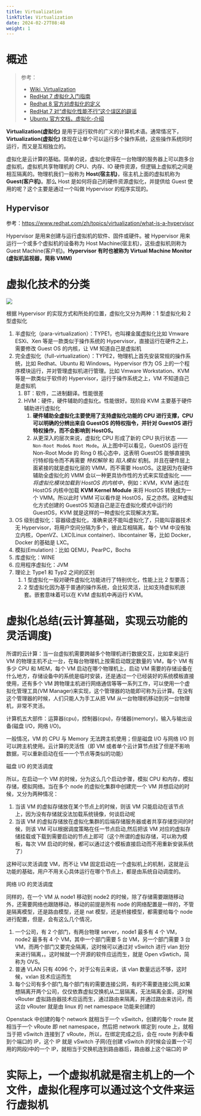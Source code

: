 ```yaml
---
title: Virtualization
linkTitle: Virtualization
date: 2024-02-27T08:48
weight: 1
---
```


# 概述

> 参考：
>
> - [Wiki, Virtualization](https://en.wikipedia.org/wiki/Virtualization)
> - [RedHat 7 虚拟化入门指南](https://access.redhat.com/documentation/en-us/red_hat_enterprise_linux/7/html/virtualization_getting_started_guide/index)
> - [Redhat 8 官方对虚拟化的定义](https://access.redhat.com/documentation/en-us/red_hat_enterprise_linux/8/html/configuring_and_managing_virtualization/virtualization-in-rhel-8-an-overview_configuring-and-managing-virtualization#what-is-virtualization-in-rhel-8-virt-overview)
> - [RedHat 7 对“虚拟化性能不行”这个误区的辟谣](https://access.redhat.com/documentation/en-us/red_hat_enterprise_linux/7/html/virtualization_getting_started_guide/index)
> - [Ubuntu 官方文档，虚拟化-介绍](https://ubuntu.com/server/docs/virtualization-introduction)

**Virtualization(虚拟化)** 是用于运行软件的广义的计算机术语。通常情况下，**Virtualization(虚拟化)** 体现在让单个可以运行多个操作系统，这些操作系统同时运行，而又是互相独立的。

虚拟化是云计算的基础。简单的说，虚拟化使得在一台物理的服务器上可以跑多台虚拟机，虚拟机共享物理机的 CPU、内存、IO 硬件资源，但逻辑上虚拟机之间是相互隔离的。物理机我们一般称为 **Host(宿主机)**，宿主机上面的虚拟机称为 **Guest(客户机)**。那么 Host 是如何将自己的硬件资源虚拟化，并提供给 Guest 使用的呢？这个主要是通过一个叫做 Hypervisor 的程序实现的。

## Hypervisor

参考：<https://www.redhat.com/zh/topics/virtualization/what-is-a-hypervisor>

Hypervisor 是用来创建与运行虚拟机的软件、固件或硬件。被 Hypervisor 用来运行一个或多个虚拟机的设备称为 Host Machine(宿主机)，这些虚拟机则称为 Guest Machine(客户机)。**Hypervisor 有时也被称为 Virtual Machine Monitor (虚拟机监视器，简称 VMM)**

# 虚拟化技术的分类

![](https://notes-learning.oss-cn-beijing.aliyuncs.com/ihdpea/1616124416735-5e89f29f-21cd-4fed-af5e-194227de3048.png)

根据 Hypervisor 的实现方式和所处的位置，虚拟化又分为两种：1 型虚拟化和 2 型虚拟化

1. 半虚拟化（para-virtualization）：TYPE1，也叫裸金属虚拟化比如 Vmware ESXi、Xen 等是一款类似于操作系统的 Hypervisor，直接运行在硬件之上，需要修改 Guest OS 的内核，让 VM 知道自己是虚拟机
2. 完全虚拟化（full-virtualization）：TYPE2，物理机上首先安装常规的操作系统，比如 Redhat、Ubuntu 和 Windows。Hypervisor 作为 OS 上的一个程序模块运行，并对管理虚拟机进行管理。比如 Vmware Workstation、KVM 等是一款类似于软件的 Hypervisor，运行于操作系统之上，VM 不知道自己是虚拟机
   1. BT：软件，二进制翻译。性能很差
   2. HVM：硬件，硬件辅助的虚拟化。性能很好。现阶段 KVM 主要基于硬件辅助进行虚拟化
      1. **硬件辅助全虚拟化主要使用了支持虚拟化功能的 CPU 进行支撑，CPU 可以明确的分辨出来自 GuestOS 的特权指令，并针对 GuestOS 进行特权操作，而不会影响到 HostOS。**
      2. 从更深入的层次来说，虚拟化 CPU 形成了新的 CPU 执行状态 —— `Non-Root Mode& Root Mode`。从上图中可以看见，GuestOS 运行在 Non-Root Mode 的 Ring 0 核心态中，这表明 GuestOS 能够直接执行特却指令而不再需要 _特权解除_ 和 _陷入模拟_ 机制。并且在硬件层上面紧接的就是虚拟化层的 VMM，而不需要 HostOS。这是因为在硬件辅助全虚拟化的 VMM 会以一种更具协作性的方式来实现虚拟化 —— _将虚拟化模块加载到 HostOS 的内核中_，例如：KVM，KVM 通过在 HostOS 内核中加载 **KVM Kernel Module** 来将 HostOS 转换成为一个 VMM。所以此时 VMM 可以看作是 HostOS，反之亦然。这种虚拟化方式创建的 GuestOS 知道自己是正在虚拟化模式中运行的 GuestOS，KVM 就是这样的一种虚拟化实现解决方案。
3. OS 级别虚拟化：容器级虚拟化，准确来说不能叫虚拟化了，只能叫容器技术无 Hypervisor，将用户空间分隔为多个，彼此互相隔离，每个 VM 中没有独立内核，OpenVZ、LXC(Linux container)、libcontainer 等，比如 Docker，Docker 的基础是 LXC。
4. 模拟(Emulation)：比如 QEMU，PearPC，Bochs
5. 库虚拟化：WINE
6. 应用程序虚拟化：JVM
7. 理论上 Type1 和 Typ2 之间的区别
   1. 1 型虚拟化一般对硬件虚拟化功能进行了特别优化，性能上比 2 型要高；
   2. 2 型虚拟化因为基于普通的操作系统，会比较灵活，比如支持虚拟机嵌套。嵌套意味着可以在 KVM 虚拟机中再运行 KVM。

# 虚拟化总结(云计算基础，实现云功能的灵活调度)

所谓的云计算：当一台虚拟机需要跨越多个物理机进行数据交互，比如拿来运行 VM 的物理主机不止一台，在每台物理机上按需启动既定数量的 VM，每个 VM 有多少 CPU 和 MEM，每个 VM 启动在哪个物理机上，启动 VM 需要的存储设备在什么地方，存储设备中的系统是临时安装，还是通过一个已经装好的系统模板直接使用，还有多个 VM 跨物理主机进行网络通信等等一系列工作，可以使用一个虚拟化管理工具(VM Manager)来实现，这个管理器的功能即可称为云计算。在没有这个管理器的时候，人们只能人为手工从把 VM 从一台物理机移动到另一台物理机，非常不灵活。

计算机五大部件：运算器(cpu)，控制器(cpu)，存储器(memory)，输入与输出设备(磁盘 I/O，网络 I/O)。

一般情况，VM 的 CPU 与 Memory 无法跨主机使用；但是磁盘 I/O 与网络 I/O 则可以跨主机使用。云计算的灵活性（即 VM 或者单个云计算节点挂了但是不影响数据，可以重新启动在任一一个节点等类似的功能）

磁盘 I/O 的灵活调度

所以，在启动一个 VM 的时候，分为这么几个启动步骤，模拟 CPU 和内存，模拟存储，模拟网络。当在多个 node 的虚拟化集群中创建完一个 VM 并想启动的时候，又分为两种情况：

1. 当该 VM 的虚拟存储放在某个节点上的时候，则该 VM 只能启动在该节点上，因为没有存储就没法加载系统镜像，何谈启动呢
2. 当该 VM 的虚拟存储放在虚拟化集群的后端存储服务器或者共享存储空间的时候，则该 VM 可以根据调度策略在任一节点启动,然后把该 VM 对应的虚拟存储挂载或下载到需要启动的节点上即可（这个所谓的虚拟存储，可以称为模板，每次 VM 启动的时候，都可以通过这个模板直接启动而不用重新安装系统了）

这种可以灵活调度 VM，而不让 VM 固定启动在一个虚拟机上的机制，这就是云功能的基础，用户不用关心具体运行在哪个节点上，都是由系统自动调度的。

网络 I/O 的灵活调度

同样的，在一个 VM 从 node1 移动到 node2 的时候，除了存储需要跟随移动外，还需要网络也跟随移动，移动的前提是所有 node 的网络配置是一样的，不管是隔离模型，还是路由模型，还是 nat 模型，还是桥接模型，都需要给每个 node 进行配置，但是，会有这么几个情况，

1. 一个公司，有 2 个部门，有两台物理 server，node1 最多有 4 个 VM，node2 最多有 4 个 VM，其中一个部门需要 5 台 VM，另一个部门需要 3 台 VM，而两个部门又要完全隔离，这时候可以通过对 vSwitch 进行 vlan 划分来进行隔离，。这时候就一个开源的软件应运而生，就是 Open vSwtich，简称为 OVS。
2. 普通 VLAN 只有 4096 个，对于公有云来说，该 vlan 数量远远不够，这时候，vxlan 技术应运而生
3. 每个公司有多个部门,每个部门有的需要连接公网，有的不需要连接公网,如果想隔离开两个公司，仅仅依靠虚拟交换机从二层隔离，无法隔离全面，这时候 vRouter 虚拟路由器技术应运而生，通过路由来隔离，并通过路由来访问，而这台 vRouter 就是由 linux 的 net namespace 功能来创建的

Openstack 中创建的每个 network 就相当于一个 vSwitch，创建的每个 route 就相当于一个 vRoute 即 net namespace，然后把 network 绑定到 route 上，就相当于把 vSwitch 连接到了 vRoute，所以，在绑定完成之后，会在 route 列表中看到个端口的 IP，这个 IP 就是 vSwitch 子网(在创建 vSwitch 的时候会设置一个可用的网段)中的一个 IP，就相当于交换机连到路由器后，路由器上这个端口的 IP

# 实际上，一个虚拟机就是宿主机上的一个文件，虚拟化程序可以通过这个文件来运行虚拟机
